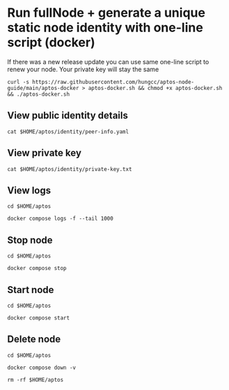 # Run fullNode + generate a unique static node identity with one-line script (docker)
If there was a new release update you can use same one-line script to renew your node. Your private key will stay the same

`curl -s https://raw.githubusercontent.com/hungcc/aptos-node-guide/main/aptos-docker > aptos-docker.sh && chmod +x aptos-docker.sh && ./aptos-docker.sh`

## View public identity details

`cat $HOME/aptos/identity/peer-info.yaml`

## View private key

`cat $HOME/aptos/identity/private-key.txt`

## View logs

`cd $HOME/aptos`

`docker compose logs -f --tail 1000`

## Stop node

`cd $HOME/aptos`

`docker compose stop`

## Start node

`cd $HOME/aptos`

`docker compose start`

## Delete node

`cd $HOME/aptos`

`docker compose down -v`

`rm -rf $HOME/aptos`
